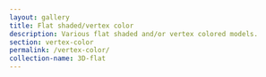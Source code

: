 ```yaml
---
layout: gallery
title: Flat shaded/vertex color
description: Various flat shaded and/or vertex colored models.
section: vertex-color
permalink: /vertex-color/
collection-name: 3D-flat
---
```

